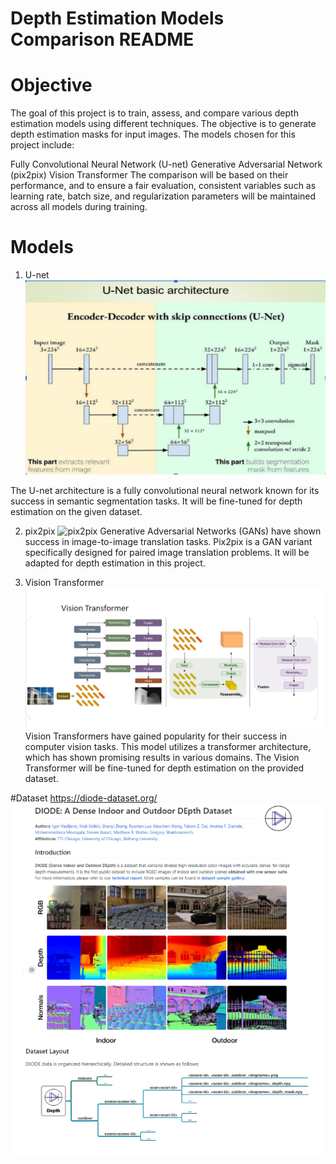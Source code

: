 # Depth Estimation Models Comparison README

# Objective
The goal of this project is to train, assess, and compare various depth estimation models using different techniques. The objective is to generate depth estimation masks for input images. The models chosen for this project include:

Fully Convolutional Neural Network (U-net)
Generative Adversarial Network (pix2pix)
Vision Transformer
The comparison will be based on their performance, and to ensure a fair evaluation, consistent variables such as learning rate, batch size, and regularization parameters will be maintained across all models during training.

# Models
1. U-net
![U-NET](UNET.png)

The U-net architecture is a fully convolutional neural network known for its success in semantic segmentation tasks. It will be fine-tuned for depth estimation on the given dataset.


2. pix2pix
![pix2pix](PIX2PIX.png)
Generative Adversarial Networks (GANs) have shown success in image-to-image translation tasks. Pix2pix is a GAN variant specifically designed for paired image translation problems. It will be adapted for depth estimation in this project.

3. Vision Transformer
![VIT](VIT.png)
Vision Transformers have gained popularity for their success in computer vision tasks. This model utilizes a transformer architecture, which has shown promising results in various domains. The Vision Transformer will be fine-tuned for depth estimation on the provided dataset.

#Dataset
https://diode-dataset.org/
![Dataset](Dataset.png)
